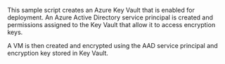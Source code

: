 This sample script creates an Azure Key Vault that is enabled for deployment. An Azure Active Directory service principal is created and permissions assigned to the Key Vault that allow it to access encryption keys.

A VM is then created and encrypted using the AAD service principal and encryption key stored in Key Vault.